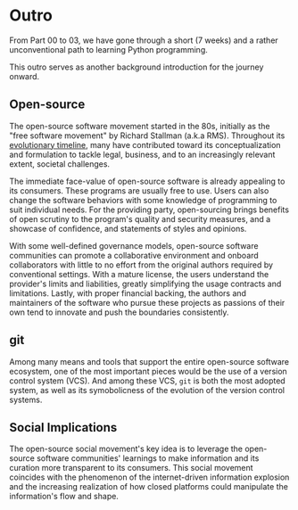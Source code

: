 # Outro

From Part 00 to 03, we have gone through a short (7 weeks) and a rather unconventional path to learning Python programming.

This outro serves as another background introduction for the journey onward.

## Open-source

The open-source software movement started in the 80s, initially as the "free software movement" by Richard Stallman (a.k.a RMS). Throughout its [evolutionary timeline](https://en.wikipedia.org/wiki/Open-source-software_movement#Brief_history), many have contributed toward its conceptualization and formulation to tackle legal, business, and to an increasingly relevant extent, societal challenges.

The immediate face-value of open-source software is already appealing to its consumers. These programs are usually free to use. Users can also change the software behaviors with some knowledge of programming to suit individual needs. For the providing party, open-sourcing brings benefits of open scrutiny to the program's quality and security measures, and a showcase of confidence, and statements of styles and opinions.

With some well-defined governance models, open-source software communities can promote a collaborative environment and onboard collaborators with little to no effort from the original authors required by conventional settings. With a mature license, the users understand the provider's limits and liabilities, greatly simplifying the usage contracts and limitations. Lastly, with proper financial backing, the authors and maintainers of the software who pursue these projects as passions of their own tend to innovate and push the boundaries consistently.

## git

Among many means and tools that support the entire open-source software ecosystem, one of the most important pieces would be the use of a version control system (VCS). And among these VCS, `git` is both the most adopted system, as well as its symobolicness of the evolution of the version control systems.

<!-- history, that leads to decentralization -->

## Social Implications

<!-- internet, then and now, and future (decentralization) -->

The open-source social movement's key idea is to leverage the open-source software communities' learnings to make information and its curation more transparent to its consumers. This social movement coincides with the phenomenon of the internet-driven information explosion and the increasing realization of how closed platforms could manipulate the information's flow and shape.

<!-- as a part of workspace meta shift, github example, decentralization, transparency, asynchronous, optimize for happiness, open-source almost everything; eq works, adaptation, workspace automations, "passive" information consumption, flat structure, round-table wisdom, and interest/passion driven development -->
